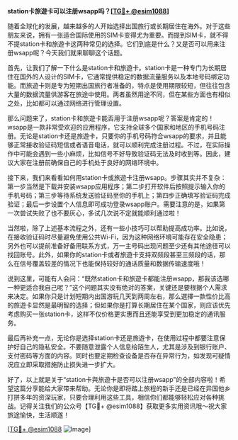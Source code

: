 **station卡旅遊卡可以注册wsapp吗？[[TG💪+ @esim1088](https://t.me/s/esim1088)]**

随着全球化的发展，越来越多的人开始选择出国旅行或长期居住在海外。对于这些朋友来说，拥有一张适合国际使用的SIM卡变得尤为重要。而提到SIM卡，就不得不提station卡和旅遊卡这两种常见的选择。它们到底是什么？又是否可以用来注册wsapp呢？今天我们就来聊聊这个话题。

首先，让我们了解一下什么是station卡和旅遊卡。station卡是一种专门为长期居住在国外的人设计的SIM卡，它通常提供稳定的数据流量服务以及本地号码绑定功能。而旅遊卡则是专为短期出国旅行者准备的，特点是使用期限较短，但往往包含大量的数据流量供游客在旅途中使用。两者虽然用途不同，但在某些方面也有相似之处，比如都可以通过网络进行管理设置。

那么问题来了，station卡和旅遊卡能否用于注册wsapp呢？答案是肯定的！wsapp是一款非常受欢迎的应用程序，它支持全球多个国家和地区的手机号码注册。无论是station卡还是旅遊卡，只要你的手机号码符合wsapp的要求，并且能够正常接收验证码短信或者语音电话，就可以顺利完成注册过程。不过，在实际操作中可能会遇到一些小麻烦，比如信号不好导致验证码无法及时收到等。因此，建议大家在注册前确保自己的手机处于良好的网络环境中。

接下来，我们来看看如何用station卡或旅遊卡注册wsapp。步骤其实并不复杂：第一步当然是下载并安装wsapp应用程序；第二步打开软件后按照提示输入你的手机号码；第三步等待系统发送验证码至你的手机上；第四步正确填写验证码完成验证；最后一步设置个人信息即可成功登录wsapp账户。需要注意的是，如果第一次尝试失败了也不要灰心，多试几次说不定就能顺利通过啦！

当然啦，除了上述基本流程之外，还有一些小技巧可以帮助提高成功率。比如说，在接收验证码时尽量避免使用公共Wi-Fi，因为这种网络环境可能存在安全隐患；另外也可以提前准备好备用联系方式，万一主号码出现问题至少还有其他途径可以找回账号。此外，如果你的station卡或者旅遊卡支持双频段甚至三频段的话，那么在信号覆盖较差的情况下也能保持较好的通话质量和数据传输速度哦！

说到这里，可能有人会问：“既然station卡和旅遊卡都能注册wsapp，那我该选哪一种更适合我自己呢？”这个问题其实没有绝对的答案，关键还是要根据个人需求来决定。如果你只是计划短期内出国游玩几天到两周左右，那么選擇一款性价比高的旅遊卡显然是最明智的选择；但如果你是打算长期居住在某个国家，则应该优先考虑购买一张station卡，这样不仅价格更实惠而且还能享受到更加稳定的通讯服务。

最后再补充一点，无论你是选择station卡还是旅遊卡，在使用过程中都要注意保护好自己的隐私安全。不要随意泄露个人信息给陌生人，尤其是涉及到银行账户、支付密码等方面的内容。同时也要定期检查设备是否存在异常行为，如发现可疑情况应立即采取措施防止损失进一步扩大。

好了，以上就是关于“station卡與旅遊卡是否可以注册wsapp”的全部内容啦！希望这篇分享能给大家带来帮助。无论你是即将踏上旅程的新手还是已经在异国他乡打拼多年的资深玩家，只要合理利用这些工具，相信你们都能够轻松应对各种挑战。记得关注我们的公众号【TG💪+ @esim1088】获取更多实用资讯哦～祝大家旅途愉快，生活顺遂！

[[TG💪+ @esim1088](https://t.me/s/esim1088) ![Image](https://i.postimg.cc/4NQfJmqS/Snipaste-2025-05-13-00-14-12.png)]